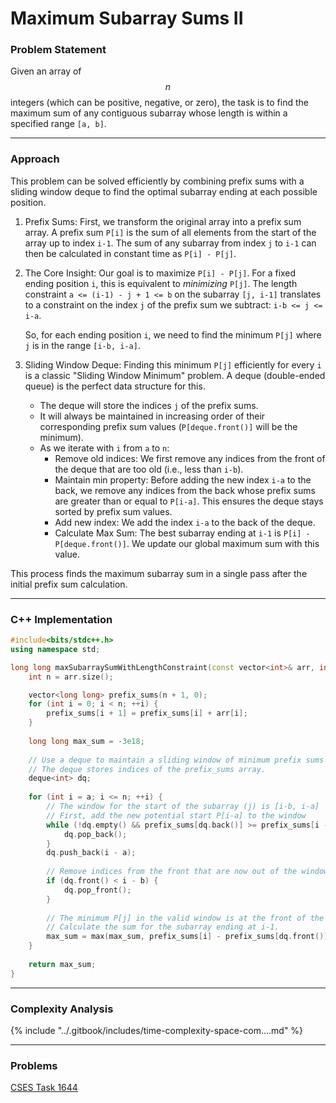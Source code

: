 # Maximum Subarray Sums II

### Problem Statement

Given an array of $$n$$ integers (which can be positive, negative, or zero), the task is to find the maximum sum of any contiguous subarray whose length is within a specified range `[a, b]`.

***

### Approach

This problem can be solved efficiently by combining prefix sums with a sliding window deque to find the optimal subarray ending at each possible position.

1. Prefix Sums: First, we transform the original array into a prefix sum array. A prefix sum `P[i]` is the sum of all elements from the start of the array up to index `i-1`. The sum of any subarray from index `j` to `i-1` can then be calculated in constant time as `P[i] - P[j]`.
2.  The Core Insight: Our goal is to maximize `P[i] - P[j]`. For a fixed ending position `i`, this is equivalent to _minimizing_ `P[j]`. The length constraint `a <= (i-1) - j + 1 <= b` on the subarray `[j, i-1]` translates to a constraint on the index `j` of the prefix sum we subtract: `i-b <= j <= i-a`.

    So, for each ending position `i`, we need to find the minimum `P[j]` where `j` is in the range `[i-b, i-a]`.
3. Sliding Window Deque: Finding this minimum `P[j]` efficiently for every `i` is a classic "Sliding Window Minimum" problem. A deque (double-ended queue) is the perfect data structure for this.
   * The deque will store the indices `j` of the prefix sums.
   * It will always be maintained in increasing order of their corresponding prefix sum values (`P[deque.front()]` will be the minimum).
   * As we iterate with `i` from `a` to `n`:
     * Remove old indices: We first remove any indices from the front of the deque that are too old (i.e., less than `i-b`).
     * Maintain min property: Before adding the new index `i-a` to the back, we remove any indices from the back whose prefix sums are greater than or equal to `P[i-a]`. This ensures the deque stays sorted by prefix sum values.
     * Add new index: We add the index `i-a` to the back of the deque.
     * Calculate Max Sum: The best subarray ending at `i-1` is `P[i] - P[deque.front()]`. We update our global maximum sum with this value.

This process finds the maximum subarray sum in a single pass after the initial prefix sum calculation.

***

### C++ Implementation

```cpp
#include<bits/stdc++.h>
using namespace std;

long long maxSubarraySumWithLengthConstraint(const vector<int>& arr, int a, int b) {
    int n = arr.size();

    vector<long long> prefix_sums(n + 1, 0);
    for (int i = 0; i < n; ++i) {
        prefix_sums[i + 1] = prefix_sums[i] + arr[i];
    }
    
    long long max_sum = -3e18;
    
    // Use a deque to maintain a sliding window of minimum prefix sums
    // The deque stores indices of the prefix_sums array.
    deque<int> dq;
    
    for (int i = a; i <= n; ++i) {
        // The window for the start of the subarray (j) is [i-b, i-a]
        // First, add the new potential start P[i-a] to the window
        while (!dq.empty() && prefix_sums[dq.back()] >= prefix_sums[i - a]) {
            dq.pop_back();
        }
        dq.push_back(i - a);
        
        // Remove indices from the front that are now out of the window [i-b, i-a]
        if (dq.front() < i - b) {
            dq.pop_front();
        }
        
        // The minimum P[j] in the valid window is at the front of the deque.
        // Calculate the sum for the subarray ending at i-1.
        max_sum = max(max_sum, prefix_sums[i] - prefix_sums[dq.front()]);
    }
    
    return max_sum;
}
```

***

### Complexity Analysis

{% include "../.gitbook/includes/time-complexity-space-com....md" %}

***

### Problems

[CSES Task 1644](https://cses.fi/problemset/task/1644)

